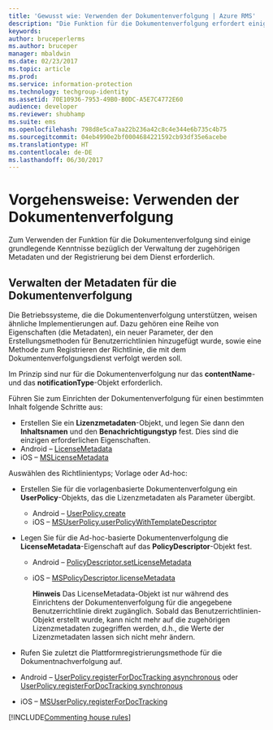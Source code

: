 ```yaml
---
title: 'Gewusst wie: Verwenden der Dokumentenverfolgung | Azure RMS'
description: "Die Funktion für die Dokumentenverfolgung erfordert einige grundlegende Kenntnisse bezüglich der Verwaltung der zugehörigen Metadaten und der Registrierung bei dem Dienst."
keywords: 
author: bruceperlerms
ms.author: bruceper
manager: mbaldwin
ms.date: 02/23/2017
ms.topic: article
ms.prod: 
ms.service: information-protection
ms.technology: techgroup-identity
ms.assetid: 70E10936-7953-49B0-B0DC-A5E7C4772E60
audience: developer
ms.reviewer: shubhamp
ms.suite: ems
ms.openlocfilehash: 798d8e5ca7aa22b236a42c8c4e344e6b735c4b75
ms.sourcegitcommit: 04eb4990e2bf0004684221592cb93df35e6acebe
ms.translationtype: HT
ms.contentlocale: de-DE
ms.lasthandoff: 06/30/2017
---
```

# <a name="how-to-use-document-tracking"></a>Vorgehensweise: Verwenden der Dokumentenverfolgung

Zum Verwenden der Funktion für die Dokumentenverfolgung sind einige grundlegende Kenntnisse bezüglich der Verwaltung der zugehörigen Metadaten und der Registrierung bei dem Dienst erforderlich.

## <a name="managing-document-tracking-metadata"></a>Verwalten der Metadaten für die Dokumentenverfolgung

Die Betriebssysteme, die die Dokumentenverfolgung unterstützen, weisen ähnliche Implementierungen auf. Dazu gehören eine Reihe von Eigenschaften (die Metadaten), ein neuer Parameter, der den Erstellungsmethoden für Benutzerrichtlinien hinzugefügt wurde, sowie eine Methode zum Registrieren der Richtlinie, die mit dem Dokumentenverfolgungsdienst verfolgt werden soll.

Im Prinzip sind nur für die Dokumentenverfolgung nur das **contentName**- und das **notificationType**-Objekt erforderlich.

Führen Sie zum Einrichten der Dokumentenverfolgung für einen bestimmten Inhalt folgende Schritte aus:

-   Erstellen Sie ein **Lizenzmetadaten**-Objekt, und legen Sie dann den **Inhaltsnamen** und den **Benachrichtigungstyp** fest. Dies sind die einzigen erforderlichen Eigenschaften.
   - Android – [LicenseMetadata](https://msdn.microsoft.com/library/mt573675.aspx)
   -  iOS – [MSLicenseMetadata](https://msdn.microsoft.com/library/mt573683.aspx)

Auswählen des Richtlinientyps; Vorlage oder Ad-hoc:
- Erstellen Sie für die vorlagenbasierte Dokumentenverfolgung ein **UserPolicy**-Objekts, das die Lizenzmetadaten als Parameter übergibt.
  - Android – [UserPolicy.create](https://msdn.microsoft.com/library/dn790887.aspx)
  - iOS – [MSUserPolicy.userPolicyWithTemplateDescriptor](https://msdn.microsoft.com/library/dn790808.aspx)

- Legen Sie für die Ad-hoc-basierte Dokumentenverfolgung die **LicenseMetadata**-Eigenschaft auf das **PolicyDescriptor**-Objekt fest.
  - Android – [PolicyDescriptor.setLicenseMetadata](https://msdn.microsoft.com/library/mt573698.aspx)
  - iOS – [MSPolicyDescriptor.licenseMetadata](https://msdn.microsoft.com/library/mt573693.aspx)

    **Hinweis**  Das LicenseMetadata-Objekt ist nur während des Einrichtens der Dokumentenverfolgung für die angegebene Benutzerrichtlinie direkt zugänglich. Sobald das Benutzerrichtlinien-Objekt erstellt wurde, kann nicht mehr auf die zugehörigen Lizenzmetadaten zugegriffen werden, d.h., die Werte der Lizenzmetadaten lassen sich nicht mehr ändern.

     

-   Rufen Sie zuletzt die Plattformregistrierungsmethode für die Dokumentnachverfolgung auf.
  - Android – [UserPolicy.registerForDocTracking asynchronous](https://msdn.microsoft.com/library/mt573699.aspx) oder [UserPolicy.registerForDocTracking synchronous](https://msdn.microsoft.com/library/mt631387.aspx)
  - iOS – [MSUserPolicy.registerForDocTracking](https://msdn.microsoft.com/library/mt573694.aspx)

[!INCLUDE[Commenting house rules](../includes/houserules.md)]